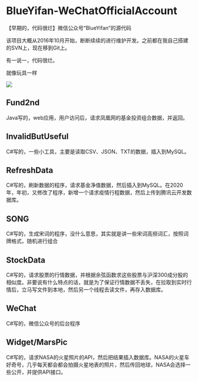 # BlueYifan-WeChatOfficialAccount
【早期的，代码很烂】微信公众号“BlueYifan”的源代码

该项目大概从2016年10月开始，断断续续的进行维护开发。之前都在我自己搭建的SVN上，现在移到Git上。

有一说一，代码很烂。

就像玩具一样

![](http://wanyifan.cn/github/BlueYifan-WeChatOfficialAccount.png)

## Fund2nd
Java写的，web应用，用户访问后，请求凤凰网的基金投资组合数据，并返回。

## InvalidButUseful
C#写的，一些小工具，主要是读取CSV、JSON、TXT的数据，插入到MySQL。

## RefreshData
C#写的，刷新数据的程序，请求基金净值数据，然后插入到MySQL。在2020年，年初，又修改了程序，新增一个请求疫情行程数据，然后上传到腾讯云开发数据库。

## SONG
C#写的，生成宋词的程序，没什么意思，其实就是讲一些宋词高频词汇，按照词牌格式，随机进行组合

## StockData
C#写的，请求股票的行情数据，并根据余弦函数求这些股票与沪深300成分股的相似度。非要说有什么特点的话，就是为了保证行情数据不丢失，在拉取到实时行情后，立马写文件到本地，然后另一个线程去读文件，再存入数据库。

## WeChat
C#写的，微信公众号的后台程序

## Widget/MarsPic
C#写的，请求NASA的火星照片的API，然后把结果插入数据库。NASA的火星车好奇号，几乎每天都会都会拍摄火星地表的照片，然后传回地球，NASA会选择一些公开，并提供API接口。
